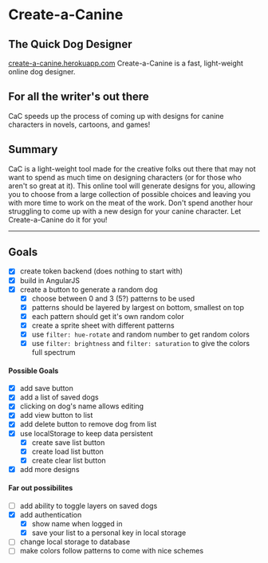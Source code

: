 # Create-a-Canine #

## The Quick Dog Designer ##
  [create-a-canine.herokuapp.com](https://create-a-canine.herokuapp.com/ "Create-a-Canine")
  Create-a-Canine is a fast, light-weight online dog designer.

## For all the writer's out there ##
  CaC speeds up the process of coming up with designs for canine characters in novels, cartoons, and games!

## Summary ##
  CaC is a light-weight tool made for the creative folks out there that may not want to spend as much time on designing characters (or for those who aren't so great at it). This online tool will generate designs for you, allowing you to choose from a large collection of possible choices and leaving you with more time to work on the meat of the work. Don't spend another hour struggling to come up with a new design for your canine character. Let Create-a-Canine do it for you!

  ---

## Goals ##
- [X] create token backend (does nothing to start with)
- [X] build in AngularJS
- [X] create a button to generate a random dog
  - [X] choose between 0 and 3 (5?) patterns to be used
  - [X] patterns should be layered by largest on bottom, smallest on top
  - [X] each pattern should get it's own random color
  - [X] create a sprite sheet with different patterns
  - [X] use `filter: hue-rotate` and random number to get random colors
  - [X] use `filter: brightness` and `filter: saturation` to give the colors full spectrum

#### Possible Goals ####
- [X] add save button
- [X] add a list of saved dogs
- [X] clicking on dog's name allows editing
- [X] add view button to list
- [X] add delete button to remove dog from list
- [X] use localStorage to keep data persistent
  - [X] create save list button
  - [X] create load list button
  - [X] create clear list button

- [X] add more designs

#### Far out possibilites ####
- [ ] add ability to toggle layers on saved dogs
- [X] add authentication
  - [X] show name when logged in
  - [X] save your list to a personal key in local storage
- [ ] change local storage to database
- [ ] make colors follow patterns to come with nice schemes
